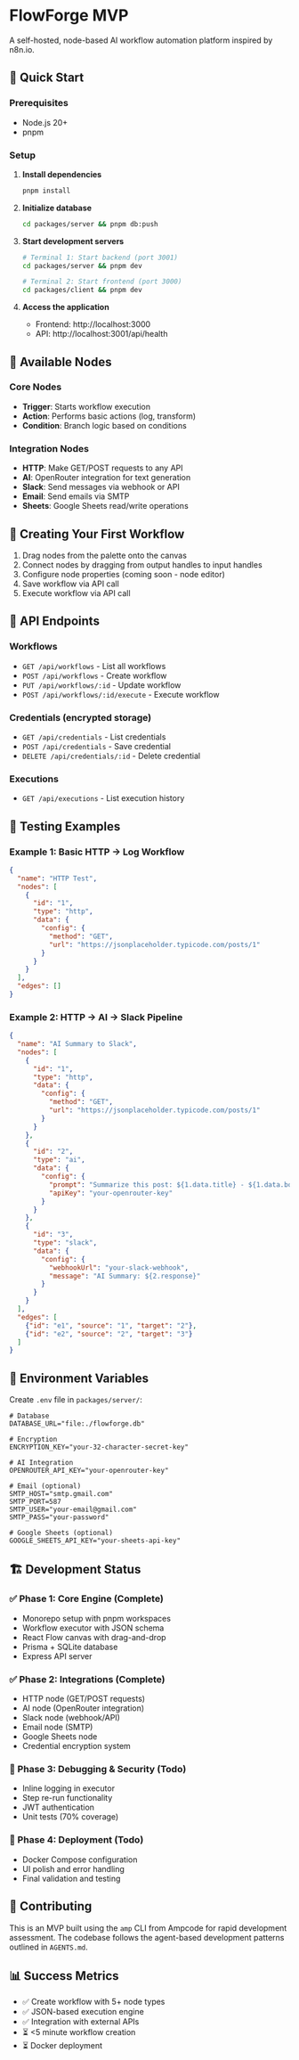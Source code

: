 # FlowForge MVP

A self-hosted, node-based AI workflow automation platform inspired by n8n.io.

## 🚀 Quick Start

### Prerequisites
- Node.js 20+
- pnpm

### Setup

1. **Install dependencies**
   ```bash
   pnpm install
   ```

2. **Initialize database**
   ```bash
   cd packages/server && pnpm db:push
   ```

3. **Start development servers**
   ```bash
   # Terminal 1: Start backend (port 3001)
   cd packages/server && pnpm dev
   
   # Terminal 2: Start frontend (port 3000)
   cd packages/client && pnpm dev
   ```

4. **Access the application**
   - Frontend: http://localhost:3000
   - API: http://localhost:3001/api/health

## 🧩 Available Nodes

### Core Nodes
- **Trigger**: Starts workflow execution
- **Action**: Performs basic actions (log, transform)
- **Condition**: Branch logic based on conditions

### Integration Nodes
- **HTTP**: Make GET/POST requests to any API
- **AI**: OpenRouter integration for text generation
- **Slack**: Send messages via webhook or API
- **Email**: Send emails via SMTP
- **Sheets**: Google Sheets read/write operations

## 📝 Creating Your First Workflow

1. Drag nodes from the palette onto the canvas
2. Connect nodes by dragging from output handles to input handles
3. Configure node properties (coming soon - node editor)
4. Save workflow via API call
5. Execute workflow via API call

## 🔌 API Endpoints

### Workflows
- `GET /api/workflows` - List all workflows
- `POST /api/workflows` - Create workflow
- `PUT /api/workflows/:id` - Update workflow
- `POST /api/workflows/:id/execute` - Execute workflow

### Credentials (encrypted storage)
- `GET /api/credentials` - List credentials
- `POST /api/credentials` - Save credential
- `DELETE /api/credentials/:id` - Delete credential

### Executions
- `GET /api/executions` - List execution history

## 🧪 Testing Examples

### Example 1: Basic HTTP → Log Workflow
```json
{
  "name": "HTTP Test",
  "nodes": [
    {
      "id": "1",
      "type": "http",
      "data": {
        "config": {
          "method": "GET",
          "url": "https://jsonplaceholder.typicode.com/posts/1"
        }
      }
    }
  ],
  "edges": []
}
```

### Example 2: HTTP → AI → Slack Pipeline
```json
{
  "name": "AI Summary to Slack",
  "nodes": [
    {
      "id": "1",
      "type": "http",
      "data": {
        "config": {
          "method": "GET", 
          "url": "https://jsonplaceholder.typicode.com/posts/1"
        }
      }
    },
    {
      "id": "2",
      "type": "ai",
      "data": {
        "config": {
          "prompt": "Summarize this post: ${1.data.title} - ${1.data.body}",
          "apiKey": "your-openrouter-key"
        }
      }
    },
    {
      "id": "3",
      "type": "slack",
      "data": {
        "config": {
          "webhookUrl": "your-slack-webhook",
          "message": "AI Summary: ${2.response}"
        }
      }
    }
  ],
  "edges": [
    {"id": "e1", "source": "1", "target": "2"},
    {"id": "e2", "source": "2", "target": "3"}
  ]
}
```

## 🔐 Environment Variables

Create `.env` file in `packages/server/`:
```env
# Database
DATABASE_URL="file:./flowforge.db"

# Encryption
ENCRYPTION_KEY="your-32-character-secret-key"

# AI Integration
OPENROUTER_API_KEY="your-openrouter-key"

# Email (optional)
SMTP_HOST="smtp.gmail.com"
SMTP_PORT=587
SMTP_USER="your-email@gmail.com"
SMTP_PASS="your-password"

# Google Sheets (optional)
GOOGLE_SHEETS_API_KEY="your-sheets-api-key"
```

## 🏗️ Development Status

### ✅ Phase 1: Core Engine (Complete)
- Monorepo setup with pnpm workspaces
- Workflow executor with JSON schema
- React Flow canvas with drag-and-drop
- Prisma + SQLite database
- Express API server

### ✅ Phase 2: Integrations (Complete)  
- HTTP node (GET/POST requests)
- AI node (OpenRouter integration)
- Slack node (webhook/API)
- Email node (SMTP)
- Google Sheets node
- Credential encryption system

### 🚧 Phase 3: Debugging & Security (Todo)
- Inline logging in executor
- Step re-run functionality
- JWT authentication
- Unit tests (70% coverage)

### 🚧 Phase 4: Deployment (Todo)
- Docker Compose configuration
- UI polish and error handling
- Final validation and testing

## 🤝 Contributing

This is an MVP built using the `amp` CLI from Ampcode for rapid development assessment. The codebase follows the agent-based development patterns outlined in `AGENTS.md`.

## 📊 Success Metrics
- ✅ Create workflow with 5+ node types
- ✅ JSON-based execution engine  
- ✅ Integration with external APIs
- ⏳ <5 minute workflow creation
- ⏳ Docker deployment
